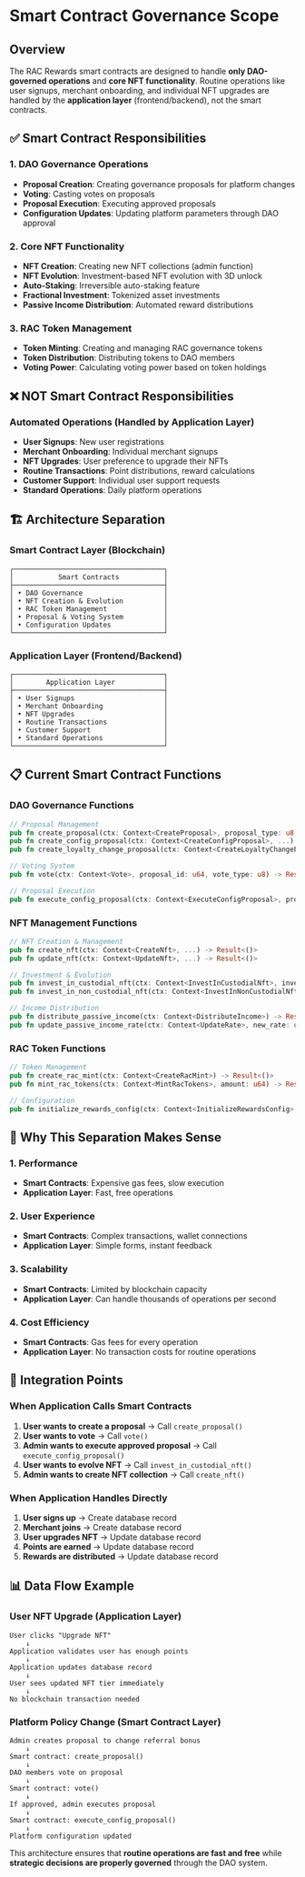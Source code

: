 # Smart Contract Governance Scope

## Overview

The RAC Rewards smart contracts are designed to handle **only DAO-governed operations** and **core NFT functionality**. Routine operations like user signups, merchant onboarding, and individual NFT upgrades are handled by the **application layer** (frontend/backend), not the smart contracts.

## ✅ **Smart Contract Responsibilities**

### **1. DAO Governance Operations**
- **Proposal Creation**: Creating governance proposals for platform changes
- **Voting**: Casting votes on proposals
- **Proposal Execution**: Executing approved proposals
- **Configuration Updates**: Updating platform parameters through DAO approval

### **2. Core NFT Functionality**
- **NFT Creation**: Creating new NFT collections (admin function)
- **NFT Evolution**: Investment-based NFT evolution with 3D unlock
- **Auto-Staking**: Irreversible auto-staking feature
- **Fractional Investment**: Tokenized asset investments
- **Passive Income Distribution**: Automated reward distributions

### **3. RAC Token Management**
- **Token Minting**: Creating and managing RAC governance tokens
- **Token Distribution**: Distributing tokens to DAO members
- **Voting Power**: Calculating voting power based on token holdings

## ❌ **NOT Smart Contract Responsibilities**

### **Automated Operations (Handled by Application Layer)**
- **User Signups**: New user registrations
- **Merchant Onboarding**: Individual merchant signups
- **NFT Upgrades**: User preference to upgrade their NFTs
- **Routine Transactions**: Point distributions, reward calculations
- **Customer Support**: Individual user support requests
- **Standard Operations**: Daily platform operations

## 🏗️ **Architecture Separation**

### **Smart Contract Layer (Blockchain)**
```
┌─────────────────────────────────────┐
│           Smart Contracts           │
├─────────────────────────────────────┤
│ • DAO Governance                    │
│ • NFT Creation & Evolution          │
│ • RAC Token Management              │
│ • Proposal & Voting System          │
│ • Configuration Updates             │
└─────────────────────────────────────┘
```

### **Application Layer (Frontend/Backend)**
```
┌─────────────────────────────────────┐
│        Application Layer            │
├─────────────────────────────────────┤
│ • User Signups                      │
│ • Merchant Onboarding               │
│ • NFT Upgrades                      │
│ • Routine Transactions              │
│ • Customer Support                  │
│ • Standard Operations               │
└─────────────────────────────────────┘
```

## 📋 **Current Smart Contract Functions**

### **DAO Governance Functions**
```rust
// Proposal Management
pub fn create_proposal(ctx: Context<CreateProposal>, proposal_type: u8, description: String) -> Result<()>
pub fn create_config_proposal(ctx: Context<CreateConfigProposal>, ...) -> Result<()>
pub fn create_loyalty_change_proposal(ctx: Context<CreateLoyaltyChangeProposal>, ...) -> Result<()>

// Voting System
pub fn vote(ctx: Context<Vote>, proposal_id: u64, vote_type: u8) -> Result<()>

// Proposal Execution
pub fn execute_config_proposal(ctx: Context<ExecuteConfigProposal>, proposal_id: u64) -> Result<()>
```

### **NFT Management Functions**
```rust
// NFT Creation & Management
pub fn create_nft(ctx: Context<CreateNft>, ...) -> Result<()>
pub fn update_nft(ctx: Context<UpdateNft>, ...) -> Result<()>

// Investment & Evolution
pub fn invest_in_custodial_nft(ctx: Context<InvestInCustodialNft>, investment_amount: u64) -> Result<()>
pub fn invest_in_non_custodial_nft(ctx: Context<InvestInNonCustodialNft>, investment_amount: u64) -> Result<()>

// Income Distribution
pub fn distribute_passive_income(ctx: Context<DistributeIncome>) -> Result<()>
pub fn update_passive_income_rate(ctx: Context<UpdateRate>, new_rate: u64) -> Result<()>
```

### **RAC Token Functions**
```rust
// Token Management
pub fn create_rac_mint(ctx: Context<CreateRacMint>) -> Result<()>
pub fn mint_rac_tokens(ctx: Context<MintRacTokens>, amount: u64) -> Result<()>

// Configuration
pub fn initialize_rewards_config(ctx: Context<InitializeRewardsConfig>, ...) -> Result<()>
```

## 🎯 **Why This Separation Makes Sense**

### **1. Performance**
- **Smart Contracts**: Expensive gas fees, slow execution
- **Application Layer**: Fast, free operations

### **2. User Experience**
- **Smart Contracts**: Complex transactions, wallet connections
- **Application Layer**: Simple forms, instant feedback

### **3. Scalability**
- **Smart Contracts**: Limited by blockchain capacity
- **Application Layer**: Can handle thousands of operations per second

### **4. Cost Efficiency**
- **Smart Contracts**: Gas fees for every operation
- **Application Layer**: No transaction costs for routine operations

## 🔄 **Integration Points**

### **When Application Calls Smart Contracts**
1. **User wants to create a proposal** → Call `create_proposal()`
2. **User wants to vote** → Call `vote()`
3. **Admin wants to execute approved proposal** → Call `execute_config_proposal()`
4. **User wants to evolve NFT** → Call `invest_in_custodial_nft()`
5. **Admin wants to create NFT collection** → Call `create_nft()`

### **When Application Handles Directly**
1. **User signs up** → Create database record
2. **Merchant joins** → Create database record
3. **User upgrades NFT** → Update database record
4. **Points are earned** → Update database record
5. **Rewards are distributed** → Update database record

## 📊 **Data Flow Example**

### **User NFT Upgrade (Application Layer)**
```
User clicks "Upgrade NFT" 
    ↓
Application validates user has enough points
    ↓
Application updates database record
    ↓
User sees updated NFT tier immediately
    ↓
No blockchain transaction needed
```

### **Platform Policy Change (Smart Contract Layer)**
```
Admin creates proposal to change referral bonus
    ↓
Smart contract: create_proposal()
    ↓
DAO members vote on proposal
    ↓
Smart contract: vote()
    ↓
If approved, admin executes proposal
    ↓
Smart contract: execute_config_proposal()
    ↓
Platform configuration updated
```

This architecture ensures that **routine operations are fast and free** while **strategic decisions are properly governed** through the DAO system.

